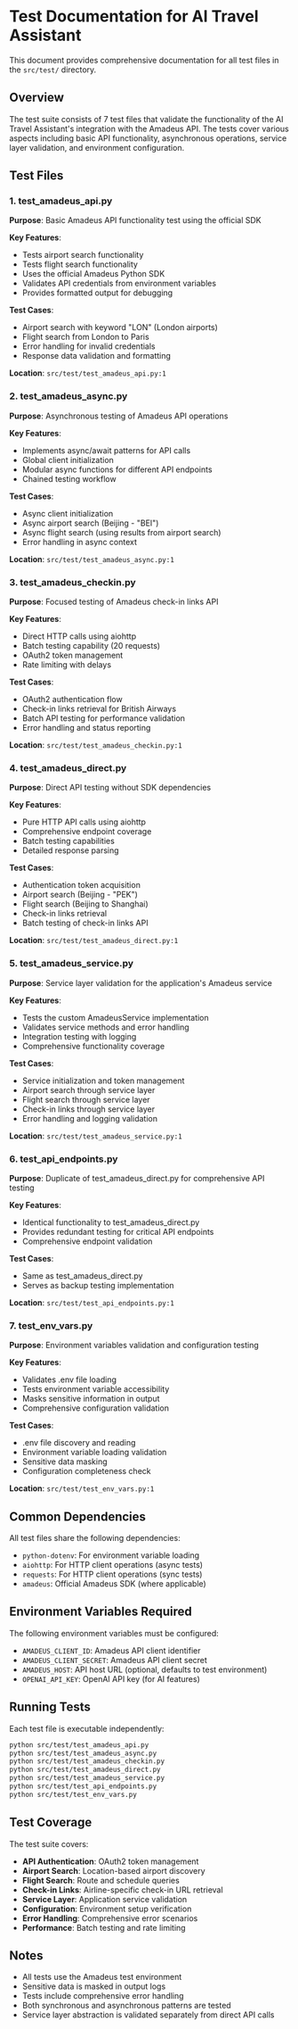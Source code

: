 # Test Documentation for AI Travel Assistant

This document provides comprehensive documentation for all test files in the `src/test/` directory.

## Overview

The test suite consists of 7 test files that validate the functionality of the AI Travel Assistant's integration with the Amadeus API. The tests cover various aspects including basic API functionality, asynchronous operations, service layer validation, and environment configuration.

## Test Files

### 1. test_amadeus_api.py
**Purpose**: Basic Amadeus API functionality test using the official SDK

**Key Features**:
- Tests airport search functionality
- Tests flight search functionality
- Uses the official Amadeus Python SDK
- Validates API credentials from environment variables
- Provides formatted output for debugging

**Test Cases**:
- Airport search with keyword "LON" (London airports)
- Flight search from London to Paris
- Error handling for invalid credentials
- Response data validation and formatting

**Location**: `src/test/test_amadeus_api.py:1`

### 2. test_amadeus_async.py
**Purpose**: Asynchronous testing of Amadeus API operations

**Key Features**:
- Implements async/await patterns for API calls
- Global client initialization
- Modular async functions for different API endpoints
- Chained testing workflow

**Test Cases**:
- Async client initialization
- Async airport search (Beijing - "BEI")
- Async flight search (using results from airport search)
- Error handling in async context

**Location**: `src/test/test_amadeus_async.py:1`

### 3. test_amadeus_checkin.py
**Purpose**: Focused testing of Amadeus check-in links API

**Key Features**:
- Direct HTTP calls using aiohttp
- Batch testing capability (20 requests)
- OAuth2 token management
- Rate limiting with delays

**Test Cases**:
- OAuth2 authentication flow
- Check-in links retrieval for British Airways
- Batch API testing for performance validation
- Error handling and status reporting

**Location**: `src/test/test_amadeus_checkin.py:1`

### 4. test_amadeus_direct.py
**Purpose**: Direct API testing without SDK dependencies

**Key Features**:
- Pure HTTP API calls using aiohttp
- Comprehensive endpoint coverage
- Batch testing capabilities
- Detailed response parsing

**Test Cases**:
- Authentication token acquisition
- Airport search (Beijing - "PEK")
- Flight search (Beijing to Shanghai)
- Check-in links retrieval
- Batch testing of check-in links API

**Location**: `src/test/test_amadeus_direct.py:1`

### 5. test_amadeus_service.py
**Purpose**: Service layer validation for the application's Amadeus service

**Key Features**:
- Tests the custom AmadeusService implementation
- Validates service methods and error handling
- Integration testing with logging
- Comprehensive functionality coverage

**Test Cases**:
- Service initialization and token management
- Airport search through service layer
- Flight search through service layer
- Check-in links through service layer
- Error handling and logging validation

**Location**: `src/test/test_amadeus_service.py:1`

### 6. test_api_endpoints.py
**Purpose**: Duplicate of test_amadeus_direct.py for comprehensive API testing

**Key Features**:
- Identical functionality to test_amadeus_direct.py
- Provides redundant testing for critical API endpoints
- Comprehensive endpoint validation

**Test Cases**:
- Same as test_amadeus_direct.py
- Serves as backup testing implementation

**Location**: `src/test/test_api_endpoints.py:1`

### 7. test_env_vars.py
**Purpose**: Environment variables validation and configuration testing

**Key Features**:
- Validates .env file loading
- Tests environment variable accessibility
- Masks sensitive information in output
- Comprehensive configuration validation

**Test Cases**:
- .env file discovery and reading
- Environment variable loading validation
- Sensitive data masking
- Configuration completeness check

**Location**: `src/test/test_env_vars.py:1`

## Common Dependencies

All test files share the following dependencies:
- `python-dotenv`: For environment variable loading
- `aiohttp`: For HTTP client operations (async tests)
- `requests`: For HTTP client operations (sync tests)
- `amadeus`: Official Amadeus SDK (where applicable)

## Environment Variables Required

The following environment variables must be configured:
- `AMADEUS_CLIENT_ID`: Amadeus API client identifier
- `AMADEUS_CLIENT_SECRET`: Amadeus API client secret
- `AMADEUS_HOST`: API host URL (optional, defaults to test environment)
- `OPENAI_API_KEY`: OpenAI API key (for AI features)

## Running Tests

Each test file is executable independently:
```bash
python src/test/test_amadeus_api.py
python src/test/test_amadeus_async.py
python src/test/test_amadeus_checkin.py
python src/test/test_amadeus_direct.py
python src/test/test_amadeus_service.py
python src/test/test_api_endpoints.py
python src/test/test_env_vars.py
```

## Test Coverage

The test suite covers:
- **API Authentication**: OAuth2 token management
- **Airport Search**: Location-based airport discovery
- **Flight Search**: Route and schedule queries
- **Check-in Links**: Airline-specific check-in URL retrieval
- **Service Layer**: Application service validation
- **Configuration**: Environment setup verification
- **Error Handling**: Comprehensive error scenarios
- **Performance**: Batch testing and rate limiting

## Notes

- All tests use the Amadeus test environment
- Sensitive data is masked in output logs
- Tests include comprehensive error handling
- Both synchronous and asynchronous patterns are tested
- Service layer abstraction is validated separately from direct API calls